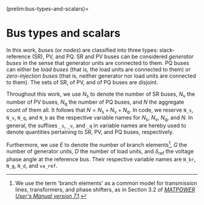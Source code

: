 (prelim:bus-types-and-scalars)=
# Bus types and scalars

In this work, *buses* (or *nodes*) are classified into three types:
slack-reference (SR), PV, and PQ.
SR and PV buses can be considered *generator buses* in the sense that generator units
are connected to them.
PQ buses can either be *load buses* (that is, the load units are connected to them)
or *zero-injection buses* (that is, neither generator nor load units are connected to them).
The sets of SR, of PV, and of PQ buses are disjoint.

Throughout this work, we use
$N_{ \mathsf{s} }$ to denote the number of SR buses,
$N_{ \mathsf{v} }$ the number of PV buses,
$N_{ \mathsf{q} }$ the number of PQ buses,
and
$N$ the aggregate count of them all.
It follows that
$N = N_{\mathsf{s}} + N_{\mathsf{v}} + N_{\mathsf{q}}$.
In code, we reserve
`N_s`, `N_v`, `N_q`, and `N_b`
as the respective variable names for
$N_{ \mathsf{s} }$,
$N_{ \mathsf{v} }$,
$N_{ \mathsf{q} }$,
and
$N$.
In general, the suffixes `_s`, `_v`, and `_q` in variable names
are hereby used to denote quantities pertaining to SR, PV, and PQ buses, respectively.

Furthermore, we use
$E$ to denote the number of branch elements[^about-branch-elems],
$G$ the number of generator units,
$D$ the number of load units, and
$\delta_{ \mathsf{ref} }$ the voltage phase angle at the reference bus.
Their respective variable names are
`N_br`, `N_g`, `N_d`, and `va_ref`.

[^about-branch-elems]: We use the term 'branch elements' as a common model for
transmission lines, transformers, and phase shifters, as in Section 3.2 of
[*MATPOWER User's Manual version 7.1*](https://matpower.org/docs/MATPOWER-manual-7.1.pdf).
